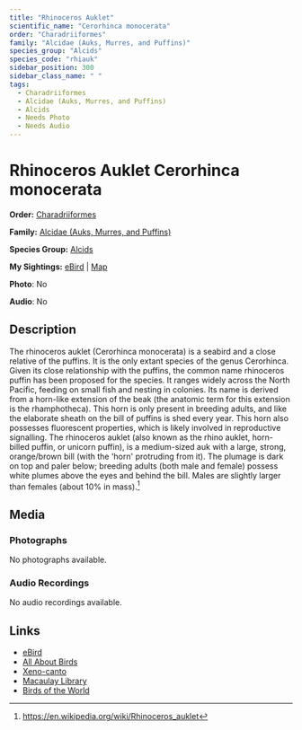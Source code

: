 ```yaml
---
title: "Rhinoceros Auklet"
scientific_name: "Cerorhinca monocerata"
order: "Charadriiformes"
family: "Alcidae (Auks, Murres, and Puffins)"
species_group: "Alcids"
species_code: "rhiauk"
sidebar_position: 300
sidebar_class_name: " "
tags: 
  - Charadriiformes
  - Alcidae (Auks, Murres, and Puffins)
  - Alcids
  - Needs Photo
  - Needs Audio
---
```


# Rhinoceros Auklet <span className='sci_name'>Cerorhinca monocerata</span>

**Order:** [Charadriiformes](/tags/charadriiformes)

**Family:** [Alcidae (Auks, Murres, and Puffins)](/tags/alcidae-auks-murres-and-puffins)

**Species Group:** [Alcids](/tags/alcids)

**My Sightings:** [eBird](https://ebird.org/lifelist?r=world&time=life&spp=rhiauk) | [Map](/map?species_code=rhiauk)

**Photo**: No 

**Audio**: No

## Description
The rhinoceros auklet (Cerorhinca monocerata) is a seabird and a close relative of the puffins. It is the only extant species of the genus Cerorhinca. Given its close relationship with the puffins, the common name rhinoceros puffin has been proposed for the species.
It ranges widely across the North Pacific, feeding on small fish and nesting in colonies. Its name is derived from a horn-like extension of the beak (the anatomic term for this extension is the rhamphotheca). This horn is only present in breeding adults, and like the elaborate sheath on the bill of puffins is shed every year. This horn also possesses fluorescent properties, which is likely involved in reproductive signalling.
The rhinoceros auklet (also known as the rhino auklet, horn-billed puffin, or unicorn puffin), is a medium-sized auk with a large, strong, orange/brown bill (with the 'horn' protruding from it). The plumage is dark on top and paler below; breeding adults (both male and female) possess white plumes above the eyes and behind the bill. Males are slightly larger than females (about 10% in mass).[^1]

[^1]: https://en.wikipedia.org/wiki/Rhinoceros_auklet

## Media
### Photographs
No photographs available.

### Audio Recordings
No audio recordings available.

## Links
* [eBird](https://ebird.org/species/rhiauk) 
* [All About Birds](https://www.allaboutbirds.org/guide/rhiauk) 
* [Xeno-canto](https://www.xeno-canto.org/species/cerorhinca-monocerata) 
* [Macaulay Library](https://search.macaulaylibrary.org/catalog?taxonCode=rhiauk&sort=rating_rank_desc)
* [Birds of the World](https://birdsoftheworld.org/bow/species/rhiauk)
